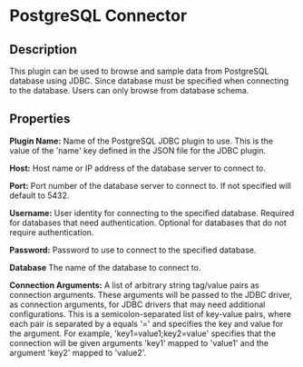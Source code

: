# PostgreSQL Connector


Description
-----------
This plugin can be used to browse and sample data from PostgreSQL database using JDBC.
Since database must be specified when connecting to the database. Users can only browse from database schema.

Properties
----------
**Plugin Name:** Name of the PostgreSQL JDBC plugin to use. This is the value of the 'name' key
defined in the JSON file for the JDBC plugin.

**Host:** Host name or IP address of the database server to connect to.

**Port:** Port number of the database server to connect to. If not specified will default to 5432.

**Username:** User identity for connecting to the specified database. Required for databases that need
authentication. Optional for databases that do not require authentication.

**Password:** Password to use to connect to the specified database.

**Database** The name of the database to connect to.

**Connection Arguments:** A list of arbitrary string tag/value pairs as connection arguments. These arguments
will be passed to the JDBC driver, as connection arguments, for JDBC drivers that may need additional configurations.
This is a semicolon-separated list of key-value pairs, where each pair is separated by a equals '=' and specifies
the key and value for the argument. For example, 'key1=value1;key2=value' specifies that the connection will be
given arguments 'key1' mapped to 'value1' and the argument 'key2' mapped to 'value2'.